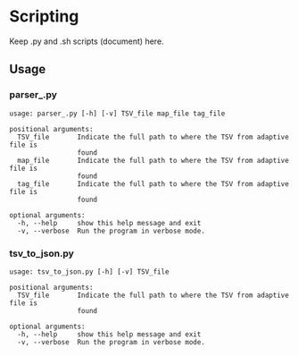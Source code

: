 # Scripting

Keep .py and .sh scripts (document) here.

## Usage

### parser_.py 

    usage: parser_.py [-h] [-v] TSV_file map_file tag_file

    positional arguments:
      TSV_file       Indicate the full path to where the TSV from adaptive file is
                     found
      map_file       Indicate the full path to where the TSV from adaptive file is
                     found
      tag_file       Indicate the full path to where the TSV from adaptive file is
                     found

    optional arguments:
      -h, --help     show this help message and exit
      -v, --verbose  Run the program in verbose mode.

### tsv_to_json.py

    usage: tsv_to_json.py [-h] [-v] TSV_file

    positional arguments:
      TSV_file       Indicate the full path to where the TSV from adaptive file is
                     found

    optional arguments:
      -h, --help     show this help message and exit
      -v, --verbose  Run the program in verbose mode.

